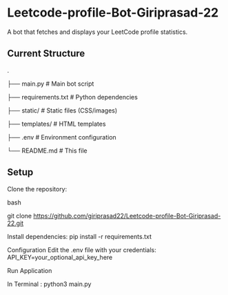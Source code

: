 # Leetcode-profile-Bot-Giriprasad-22

A bot that fetches and displays your LeetCode profile statistics.

## Current Structure

.

├── main.py # Main bot script

├── requirements.txt # Python dependencies

├── static/ # Static files (CSS/images)

├── templates/ # HTML templates

├── .env # Environment configuration

└── README.md # This file


## Setup

Clone the repository:

bash

git clone https://github.com/giriprasad22/Leetcode-profile-Bot-Giriprasad-22.git


Install dependencies:
pip install -r requirements.txt

Configuration
Edit the .env file with your credentials:
API_KEY=your_optional_api_key_here

Run Application 

In Terminal : python3 main.py

